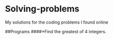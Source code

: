 # Solving-problems
My solutions for the coding problems I found online 

##Programs
####*Find the greatest of 4 integers.
